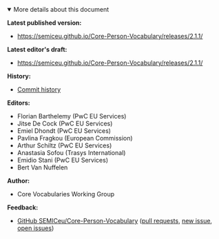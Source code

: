 <details open>

<summary>More details about this document</summary>

<p><strong>Latest published version:</strong></p>
<ul>
  <li><a href="https://semiceu.github.io/Core-Person-Vocabulary/releases/2.1.1/">https://semiceu.github.io/Core-Person-Vocabulary/releases/2.1.1/</a></li>
</ul>

<p><strong>Latest editor's draft:</strong></p>
<ul>
  <li><a href="https://semiceu.github.io/Core-Person-Vocabulary/releases/2.1.1/">https://semiceu.github.io/Core-Person-Vocabulary/releases/2.1.1/</a></li>
</ul>

<p><strong>History:</strong></p>
<ul>
  <li><a href="https://github.com/SEMICeu/Core-Person-Vocabulary/commits/">Commit history</a></li>
</ul>

<p><strong>Editors:</strong></p>
<ul>
  <li>Florian Barthelemy (PwC EU Services)</li>
  <li>Jitse De Cock (PwC EU Services)</li>
  <li>Emiel Dhondt (PwC EU Services)</li>
  <li>Pavlina Fragkou (European Commission)</li>
  <li>Arthur Schiltz (PwC EU Services)</li>
  <li>Anastasia Sofou (Trasys International)</li>
  <li>Emidio Stani (PwC EU Services)</li>
  <li>Bert Van Nuffelen</li>
</ul>

<p><strong>Author:</strong></p>
<ul>
  <li>Core Vocabularies Working Group</li>
</ul>

<p><strong>Feedback:</strong></p>
<ul>
  <li>
    <a href="https://github.com/SEMICeu/Core-Person-Vocabulary/">GitHub SEMICeu/Core-Person-Vocabulary</a>
    (<a href="https://github.com/SEMICeu/Core-Person-Vocabulary/pulls/">pull requests</a>,
    <a href="https://github.com/SEMICeu/Core-Person-Vocabulary/issues/new/choose">new issue</a>,
    <a href="https://github.com/SEMICeu/Core-Person-Vocabulary/issues/">open issues</a>)
  </li>
</ul>

</details>